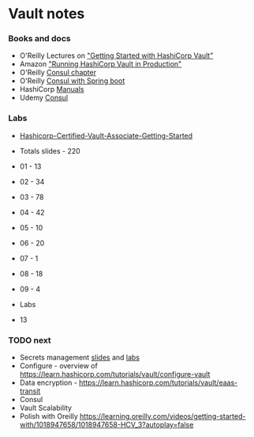 # Vault notes

### Books and docs

* O'Reilly Lectures on ["Getting Started with HashiCorp Vault"](https://learning.oreilly.com/videos/getting-started-with/1018947658/)
* Amazon ["Running HashiCorp Vault in Production"](https://www.amazon.com/Running-HashiCorp-Vault-Production-McTeer-ebook/dp/B08JJLGMZ3/ref=sr_1_2)
* O'Reilly [Consul chapter](https://learning.oreilly.com/library/view/hands-on-infrastructure-monitoring/9781789612349/d8c01db8-8675-4bda-b0d5-71301bd187a5.xhtml)
* O'Reilly [Consul with Spring boot](https://learning.oreilly.com/library/view/mastering-spring-cloud/9781788475433/82644fbb-5beb-4bf5-838f-cd65790d95bb.xhtml)
* HashiCorp [Manuals](https://learn.hashicorp.com/)
* Udemy [Consul](https://www.udemy.com/course/hashicorp-consul/) 

### Labs

* [Hashicorp-Certified-Vault-Associate-Getting-Started](https://github.com/ned1313/Hashicorp-Certified-Vault-Associate-Getting-Started)

* Totals slides - 220
* 01 - 13
* 02 - 34
* 03 - 78
* 04 - 42
* 05 - 10  
* 06 - 20
* 07 - 1
* 08 - 18
* 09 - 4
  
* Labs
* 13

### TODO next

* Secrets management [slides](../slides/Vault_configuration.md) and [labs](https://learn.hashicorp.com/tutorials/vault/static-secrets)
* Configure - overview of https://learn.hashicorp.com/tutorials/vault/configure-vault
* Data encryption - https://learn.hashicorp.com/tutorials/vault/eaas-transit
* Consul
* Vault Scalability 
* Polish with Oreilly https://learning.oreilly.com/videos/getting-started-with/1018947658/1018947658-HCV_3?autoplay=false

